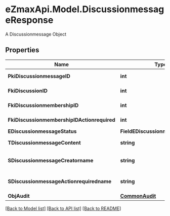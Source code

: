 # eZmaxApi.Model.DiscussionmessageResponse
A Discussionmessage Object

## Properties

Name | Type | Description | Notes
------------ | ------------- | ------------- | -------------
**PkiDiscussionmessageID** | **int** | The unique ID of the Discussionmessage | 
**FkiDiscussionID** | **int** | The unique ID of the Discussion | 
**FkiDiscussionmembershipID** | **int** | The unique ID of the Discussionmembership | [optional] 
**FkiDiscussionmembershipIDActionrequired** | **int** | The unique ID of the Discussionmembership | [optional] 
**EDiscussionmessageStatus** | **FieldEDiscussionmessageStatus** |  | 
**TDiscussionmessageContent** | **string** | The content of the Discussionmessage | 
**SDiscussionmessageCreatorname** | **string** | The name the creator of the Discussionmessage. | 
**SDiscussionmessageActionrequiredname** | **string** | The name the Actionrequired of the Discussionmessage. | [optional] 
**ObjAudit** | [**CommonAudit**](CommonAudit.md) |  | 

[[Back to Model list]](../README.md#documentation-for-models) [[Back to API list]](../README.md#documentation-for-api-endpoints) [[Back to README]](../README.md)

